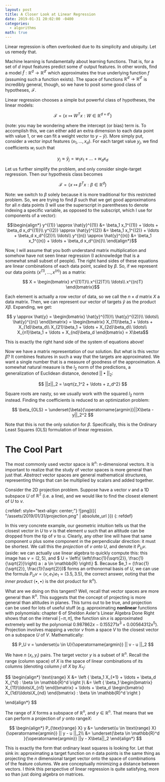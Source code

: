 ```yaml
---
layout: post
title: A Closer Look at Linear Regression
date: 2019-01-31 20:02:00 -0400
categories:
  - algorithms
math: true
---
```


Linear regression is often overlooked due to its simplicity and ubiquity. Let
us remedy that.

Machine learning is fundamentally about learning functions. That is, for a set
of $d$ input features predict some $d'$ output features. In other words,
find a model $\hat{f} : \mathbb{R}^d \rightarrow \mathbb{R}^{d'}$ which 
approximates the true underlying function $f$ (assuming such a function exists).
The space of functions $\mathbb{R}^d \rightarrow \mathbb{R}^{d'}$ is incredibly
general, though, so we have to posit some good class of hypotheses, $\mathcal{F}$.

Linear regression chooses a simple but powerful class of hypotheses, the linear
models: 

$$ \mathcal{F} = \{ x \mapsto W^T x :  W \in \mathbb{R}^{d\times d'} \} $$

(note: you may be wondering where the intercept (or bias) term is. To accomplish this,
we can either add an extra dimension to each data point with value 1, or we can
fit a weight vector to $y - \bar{y}$). More simply put, consider a vector input
features $(x_1,\ldots,x_d)$. For each target value $y_j$, we find coefficients 
$w_i$ such that 

$$y_j \approx \hat{y}_j = w_1 x_1 + \ldots + w_d x_d $$

Let us further simplify the problem, and only consider single-target regression.
Then our hypothesis class becomes

$$ \mathcal{F} = \{ x \mapsto \beta^T x : \beta \in \mathbb{R}^d \} $$

Note: we switch to $\beta$ solely because it is more traditional for this 
restricted problem. So, we are trying to find $\beta$ such that we get good
approximations for all $n$ data points (I will use the superscript in
parentheses to denote indexing a specific variable, as opposed to the subscript,
which I use for components of a vector):

$$\begin{align*}
y^{(1)} \approx \hat{y}^{(1)} &= \beta_1 x_1^{(1)} + \ldots + \beta_d x_d^{(1)}\\
y^{(2)} \approx \hat{y}^{(2)} &= \beta_1 x_1^{(2)} + \ldots + \beta_d x_d^{(2)}\\
\ldots\\
y^{(n)} \approx \hat{y}^{(n)} &= \beta_1 x_1^{(n)} + \ldots + \beta_d x_d^{(n)}\\
\end{align*}$$

Now, I will assume that you both understand matrix multiplication and somehow
have not seen linear regression (I acknowledge that is a somewhat small subset 
of people). The right hand sides of these equations are linear combinations of
each data point, scaled by $\beta$. So, if we represent our data points
$(x^{(1)}, \ldots, x^{(n)})$ as a matrix:

$$ X = \begin{bmatrix}
    x^{(1)T}\\
    x^{(2)T}\\
    \ldots\\
    x^{(n)T}
\end{bmatrix}$$

Each element is actually a row vector of data, so we call the $n\times d$ matrix
$X$ a data matrix. Then, we can represent our vector of targets $\hat{y}$ as the 
product $X\beta$. Expanding, we get:

$$ y \approx \hat{y} = \begin{bmatrix}
    \hat{y}^{(1)}\\
    \hat{y}^{(2)}\\
    \ldots\\
    \hat{y}^{(n)}
\end{bmatrix} = \begin{bmatrix}
    X_{11}\beta_1 + \ldots + X_{1d}\beta_d\\
    X_{21}\beta_1 + \ldots + X_{2d}\beta_d\\
    \ldots\\
    X_{n1}\beta_1 + \ldots + X_{nd}\beta_d
\end{bmatrix} = X\beta$$

This is exactly the right hand side of the system of equations above!

Now we have a matrix representation of our solution. But what is this vector
$\beta$? It combines features in such a way that the targets are approximated.
We want a single number that is a measure of goodness of the approximation. A
somewhat natural measure is the $l_2$ norm of the predictions, a generalization
of Euclidean distance, denoted $||\bullet||_2$:

$$ ||z||_2 = \sqrt{z_1^2 + \ldots + z_d^2} $$

Square roots are nasty, so we usually work with the squared $l_2$ norm instead.
Finding the coefficients is reduced to an optimization problem:

$$ \beta_{OLS} = \underset{\beta}{\operatorname{argmin}}||X\beta - y||_2^2 $$

Note that this is not the only solution for $\beta$. Specifically, this is the
Ordinary Least Squares (OLS) formulation of linear regression.

# The Cool Part
The most commonly used vector space is $\mathbb{R}^n$: n-dimensional vectors.
It is important to realize that the study of vector spaces is more general than
just that. *Abstract* vector spaces are general mathematical structures,
representing things that can be multiplied by scalars and added together.

Consider the 2D projection problem. Suppose have a vector $v$ and a 1D subspace 
$U$ of $\mathbb{R}^2$ (i.e. a line), and we would like to find the closest 
element of $U$ to $v$. 

{:refdef: style="text-align: center;"}
![png]({{ "/assets/2019/01/31/projection.png" | absolute_url }})
{: refdef} 

In this very concrete example, our geometric intuition tells us that the closest
vector in $U$ to $v$ is that element $u$ such that an altitude can be dropped
from the tip of $v$ to $u$. Clearly, any other line will have that same component
$u$ plus some component in the perpendicular direction: it must be shortest. We
call this the *projection* of $v$ *onto* $U$, and denote it $P_U v$. (aside: we 
can actually use linear algebra to quickly compute this: this image has $v = (2, 5)$, and 
$ U = \left\\{ \left(\frac{1}{\sqrt{2}}, \frac{1}{\sqrt{2}}\right) a : a \in \mathbb{R} \right\\} $.
Because $e_1 = (\frac{1}{\sqrt{2}}, \frac{1}{\sqrt{2}})$ forms an orthonormal 
basis of $U$, we can use the formula $P_U v = \langle v, e_1 \rangle e_1 = (3.5, 3.5)$,
the correct answer, noting that the *inner product* $\langle \bullet, \bullet \rangle$
is the dot product for $\mathbb{R}^n$).

What are we doing on this tangent? Well, recall that vector spaces are more 
general than $\mathbb{R}^n$. This suggests that the concept of projecting is
more general than altitudes in planes. This turns out to be true, and projection
can be used for lots of useful stuff (e.g. approximating **nonlinear** functions
with polynomials: chapter 6 of Sheldon Axler's Linear Algebra Done Right shows
that on the interval $[-\pi, \pi]$, the function $\sin{x}$ is approximated 
extremely well by the polynomial $0.987862x - 0.155271x^3 + 0.00564312x^5$).
Projection involves mapping a vector $v$ from a space $V$ to the closest vector
on a subspace $U$ of $V$. Mathematically:

$$ P_U v = \underset{u \in U}{\operatorname{argmin}} || v - u ||_2 $$

We have $n$ $(x_i, y_i)$ pairs. The target vector $y$ is a subset of $\mathbb{R}^n$.
Recall the range (column space) of $X$ is the space of linear combinations of 
its columns (denoting column $j$ of $X$ by $X_{*j}$:

$$ \begin{align*}
\text{range} X &= \left \{  \beta_1 X_{*1} + \ldots + \beta_d X_{*d} : \beta \in \mathbb{R}^d \right \}\\
&= \left \{ 
    \beta_1 \begin{bmatrix} X_{11}\\\ldots\\X_{n1} \end{bmatrix}
    + \ldots +
    \beta_d \begin{bmatrix} X_{1d}\\\ldots\\X_{nd} \end{bmatrix}
    : \beta \in \mathbb{R}^d
    \right \}

\end{align*} $$


The range of $X$ forms a subspace of $\mathbb{R}^n$, and $y \in \mathbb{R}^n$. 
That means that we can perform a projection of $y$ onto $\text{range} X$:

$$ \begin{align*}
    P_{\text{range} X} y &= \underset{u \in \text{range} X}{\operatorname{argmin}} || y - u ||_2\\
    &= \underset{\beta \in \mathbb{R}^d }{\operatorname{argmin}} ||y - X\beta||_2
\end{align*} $$

This is exactly the form that ordinary least squares is looking for. Let that
sink in: approximating a target function on $n$ data points is the same thing
as projecting the $n$ dimensional target vector onto the space of combinations
of the feature columns. We are conceptually minimizing a distance between vectors.
I think this perspective of linear regression is quite satisfying, more so than
just doing algebra on matrices.